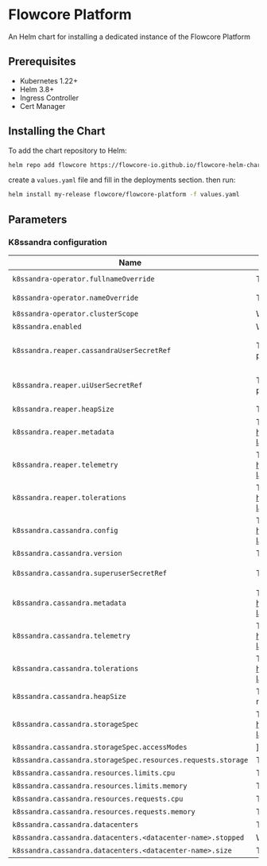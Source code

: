 # Flowcore Platform

An Helm chart for installing a dedicated instance of the Flowcore Platform

## Prerequisites

- Kubernetes 1.22+
- Helm 3.8+
- Ingress Controller
- Cert Manager

## Installing the Chart

To add the chart repository to Helm:

```bash
helm repo add flowcore https://flowcore-io.github.io/flowcore-helm-charts/
```

create a `values.yaml` file and fill in the deployments section. then run:

```bash
helm install my-release flowcore/flowcore-platform -f values.yaml
```

## Parameters

### K8ssandra configuration

| Name                                                         | Description                                                                                                                                                                                     | Value                            |
| ------------------------------------------------------------ | ----------------------------------------------------------------------------------------------------------------------------------------------------------------------------------------------- | -------------------------------- |
| `k8ssandra-operator.fullnameOverride`                        | The full name of the k8ssandra-operator deployment                                                                                                                                              | `k8ssandra-operator`             |
| `k8ssandra-operator.nameOverride`                            | The name of the k8ssandra-operator deployment                                                                                                                                                   | `k8ssandra-operator`             |
| `k8ssandra-operator.clusterScope`                            | Whether to install the k8ssandra-operator in cluster scope                                                                                                                                      | `false`                          |
| `k8ssandra.enabled`                                          | Whether to install the k8ssandra cluster                                                                                                                                                        | `true`                           |
| `k8ssandra.reaper.cassandraUserSecretRef`                    | The secret containing the Reaper user credentials, has to contain username and password                                                                                                         | `platform-source-reaper-user`    |
| `k8ssandra.reaper.uiUserSecretRef`                           | The secret containing the Reaper UI user credentials, has to contain username and password                                                                                                      | `platform-source-reaper-ui-user` |
| `k8ssandra.reaper.heapSize`                                  | The heap size for the Reaper                                                                                                                                                                    | `2Gi`                            |
| `k8ssandra.reaper.metadata`                                  | The metadata for the Reaper instance. See https://docs.k8ssandra.io/reference/crd/k8ssandra-operator-crds-latest/#k8ssandraclusterspecreapermetadata                                            |                                  |
| `k8ssandra.reaper.telemetry`                                 | The telemetry for the Reaper instance. See https://docs.k8ssandra.io/reference/crd/k8ssandra-operator-crds-latest/#k8ssandraclusterspecreapertelemetry                                          |                                  |
| `k8ssandra.reaper.tolerations`                               | The tolerations for the Reaper instance. See https://docs.k8ssandra.io/reference/crd/k8ssandra-operator-crds-latest/#k8ssandraclusterspecreapertolerationsindex                                 |                                  |
| `k8ssandra.cassandra.config`                                 | The config for the Cassandra instance. See https://docs.k8ssandra.io/reference/crd/k8ssandra-operator-crds-latest/#k8ssandraclusterspeccassandraconfig                                          |                                  |
| `k8ssandra.cassandra.version`                                | The version of the Cassandra instance, supported versions are 3.xx, 4.xx, 5.xx                                                                                                                  | `4.0.15`                         |
| `k8ssandra.cassandra.superuserSecretRef`                     | The secret containing the superuser credentials, has to contain password                                                                                                                        | `platform-source-superuser`      |
| `k8ssandra.cassandra.metadata`                               | The metadata for the Cassandra instance. See https://docs.k8ssandra.io/reference/crd/k8ssandra-operator-crds-latest/#k8ssandraclusterspeccassandrametadata                                      |                                  |
| `k8ssandra.cassandra.telemetry`                              | The telemetry for the Cassandra instance. See https://docs.k8ssandra.io/reference/crd/k8ssandra-operator-crds-latest/#k8ssandraclusterspeccassandratelemetry                                    |                                  |
| `k8ssandra.cassandra.tolerations`                            | The tolerations for the Cassandra instance. See https://docs.k8ssandra.io/reference/crd/k8ssandra-operator-crds-latest/#k8ssandraclusterspeccassandratolerationsindex                           |                                  |
| `k8ssandra.cassandra.heapSize`                               | The heap size for the Cassandra instance, should be around 25% of request limits for memory                                                                                                     | `4Gi`                            |
| `k8ssandra.cassandra.storageSpec`                            | The storage spec for the Cassandra instance. See https://docs.k8ssandra.io/reference/crd/k8ssandra-operator-crds-latest/#k8ssandraclusterspeccassandrastorageconfigcassandradatavolumeclaimspec | `{}`                             |
| `k8ssandra.cassandra.storageSpec.accessModes`                | ] The access modes for the Cassandra instance                                                                                                                                                   | `""`                             |
| `k8ssandra.cassandra.storageSpec.resources.requests.storage` | The storage request for the Cassandra instance                                                                                                                                                  | `512Gi`                          |
| `k8ssandra.cassandra.resources.limits.cpu`                   | The CPU limit for the Cassandra instance                                                                                                                                                        | `8`                              |
| `k8ssandra.cassandra.resources.limits.memory`                | The memory limit for the Cassandra instance                                                                                                                                                     | `16Gi`                           |
| `k8ssandra.cassandra.resources.requests.cpu`                 | The CPU request for the Cassandra instance                                                                                                                                                      | `8`                              |
| `k8ssandra.cassandra.resources.requests.memory`              | The memory request for the Cassandra instance                                                                                                                                                   | `16Gi`                           |
| `k8ssandra.cassandra.datacenters`                            | The datacenters for the Cassandra instance.                                                                                                                                                     | `{}`                             |
| `k8ssandra.cassandra.datacenters.<datacenter-name>.stopped`  | Whether the datacenter is stopped or not                                                                                                                                                        | `false`                          |
| `k8ssandra.cassandra.datacenters.<datacenter-name>.size`     | The size of the datacenter                                                                                                                                                                      | `3`                              |
